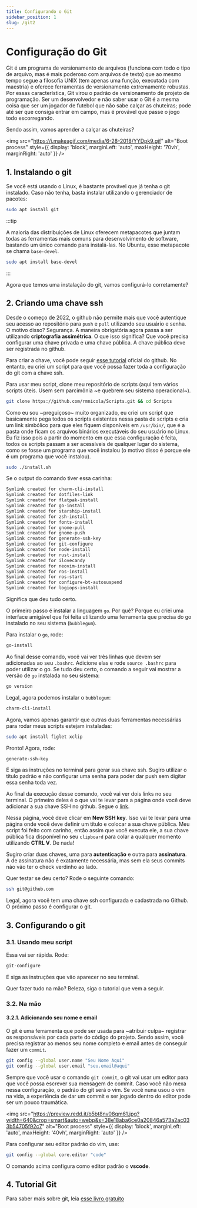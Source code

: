 ```yaml
---
title: Configurando o Git
sidebar_position: 1
slug: /git2
---
```


# Configuração do Git

Git é um programa de versionamento de arquivos (funciona com todo o tipo de
arquivo, mas é mais poderoso com arquivos de texto) que ao mesmo tempo segue a
filosofia UNIX (tem apenas uma função, executada com maestria) e oferece
ferramentas de versionamento extremamente robustas. Por essas característica,
Git virou o padrão de versionamento de projeto de programação. Ser um
desenvolvedor e não saber usar o Git é a mesma coisa que ser um jogador de
futebol que não sabe calçar as chuteiras; pode até ser que consiga entrar em
campo, mas é provável que passe o jogo todo escorregando.

Sendo assim, vamos aprender a calçar as chuteiras?

<img 
  src="https://i.makeagif.com/media/6-28-2018/YYDpk9.gif"
  alt="Boot process" 
  style={{ 
    display: 'block',
    marginLeft: 'auto',
    maxHeight: '70vh',
    marginRight: 'auto'
  }} 
/>
<br/>

## 1. Instalando o git

Se você está usando o Linux, é bastante provável que já tenha o git instalado.
Caso não tenha, basta instalar utilizando o gerenciador de pacotes:

```bash
sudo apt install git
```

:::tip

A maioria das distribuições de Linux oferecem metapacotes que juntam todas as
ferramentas mais comuns para desenvolvimento de software, bastando um único
comando para instalá-las. No Ubuntu, esse metapacote se chama `base-devel`.

```bash
sudo apt install base-devel
```

:::

Agora que temos uma instalação do git, vamos configurá-lo corretamente?

## 2. Criando uma chave ssh

Desde o começo de 2022, o github não permite mais que você autentique seu
acesso ao repositório para `push` e `pull` utilizando seu usuário e senha. O
motivo disso? Segurança. A maneira obrigatória agora passa a ser utilizando
**criptografia assimétrica**. O que isso significa? Que você precisa configurar
uma chave privada e uma chave pública. A chave pública deve ser registrada no
github.

Para criar a chave, você pode seguir [esse
tutorial](https://docs.github.com/en/authentication/connecting-to-github-with-ssh/generating-a-new-ssh-key-and-adding-it-to-the-ssh-agent)
oficial do github. No entanto, eu criei um script para que você possa fazer
toda a configuração do git com a chave ssh.

Para usar meu script, clone meu repositório de scripts (aqui tem vários scripts
úteis. Usem sem parcimônia ~e quebrem seu sistema operacional~).

```bash
git clone https://github.com/rmnicola/Scripts.git && cd Scripts
```
Como eu sou ~preguiçoso~ muito organizado, eu criei um script que basicamente
pega todos os scripts existentes nessa pasta de scripts e cria um link
simbólico para que eles fiquem disponíveis em `/usr/bin/`, que é a pasta onde
ficam os arquivos binários executáveis do seu usuário no Linux. Eu fiz isso
pois a partir do momento em que essa configuração é feita, todos os scripts
passam a ser acessíveis de qualquer lugar do sistema, como se fosse um programa
que você instalou (o motivo disso é porque ele **é** um programa que você
instalou).

```bash
sudo ./install.sh
```

Se o output do comando tiver essa carinha:

```bash
Symlink created for charm-cli-install
Symlink created for dotfiles-link
Symlink created for flatpak-install
Symlink created for go-install
Symlink created for starship-install
Symlink created for zsh-install
Symlink created for fonts-install
Symlink created for gnome-pull
Symlink created for gnome-push
Symlink created for generate-ssh-key
Symlink created for git-configure
Symlink created for node-install
Symlink created for rust-install
Symlink created for ilovecandy
Symlink created for neovim-install
Symlink created for ros-install
Symlink created for ros-start
Symlink created for configure-bt-autosuspend
Symlink created for logiops-install
```

Significa que deu tudo certo.

O primeiro passo é instalar a linguagem `go`. Por quê? Porque eu criei uma
interface amigável que foi feita utilizando uma ferramenta que precisa do go
instalado no seu sistema (`bubblegum`).

Para instalar o `go`, rode:

```bash
go-install
```

Ao final desse comando, você vai ver três linhas que devem ser adicionadas ao
seu `.bashrc`. Adicione elas e rode `source .bashrc` para poder utilizar o go.
Se tudo deu certo, o comando a seguir vai mostrar a versão de `go` instalada no
seu sistema:

```bash
go version
```

Legal, agora podemos instalar o `bubblegum`:

```bash
charm-cli-install
```

Agora, vamos apenas garantir que outras duas ferramentas necessárias para rodar
meus scripts estejam instaladas:

```bash
sudo apt install figlet xclip
```

Pronto! Agora, rode:

```bash
generate-ssh-key
```

E siga as instruções no terminal para gerar sua chave ssh. Sugiro utilizar o
título padrão e não configurar uma senha para poder dar push sem digitar essa
senha toda vez.

Ao final da execução desse comando, você vai ver dois links no seu terminal. O
primeiro deles é o que vai te levar para a página onde você deve adicionar a
sua chave SSH no github. Segue o [link](https://github.com/settings/keys).

Nessa página, você deve clicar em **New SSH key**. Isso vai te levar para uma
página onde você deve definir um título e colocar a sua chave pública. Meu
script foi feito com carinho, então assim que você executa ele, a sua chave
pública fica disponível no seu `clipboard` para colar a qualquer momento
utilizando **CTRL V**. De nada!

Sugiro criar duas chaves, uma para **autenticação** e outra para
**assinatura**. A de assinatura não é exatamente necessária, mas sem ela seus
commits não vão ter o check verdinho ao lado.

Quer testar se deu certo? Rode o seguinte comando:

```bash
ssh git@github.com
```

Legal, agora você tem uma chave ssh configurada e cadastrada no Github. O
próximo passo é configurar o git.

## 3. Configurando o git

### 3.1. Usando meu script

Essa vai ser rápida. Rode:

```bash
git-configure
```

E siga as instruções que vão aparecer no seu terminal.

Quer fazer tudo na mão? Beleza, siga o tutorial que vem a seguir.

### 3.2. Na mão

#### 3.2.1. Adicionando seu nome e email

O git é uma ferramenta que pode ser usada para ~atribuir culpa~ registrar os
responsáveis por cada parte do código do projeto. Sendo assim, você precisa
registrar ao menos seu nome completo e email antes de conseguir fazer um
`commit`.

```bash
git config --global user.name "Seu Nome Aqui"
git config --global user.email "seu.email@aqui"
```

Sempre que você usar o comando `git commit`, o git vai usar um editor para que
você possa escrever sua mensagem de commit. Caso você não mexa nessa
configuração, o padrão do git será o vim. Se você nuna usou o vim na vida, a
experiência de dar um commit e ser jogado dentro do editor pode ser um pouco
traumática.

<img 
  src="https://preview.redd.it/b5bt8nv08qm61.jpg?width=640&crop=smart&auto=webp&s=38e18aba6ce0a20846a573a2ac033b54705f92c7"
  alt="Boot process" 
  style={{ 
    display: 'block',
    marginLeft: 'auto',
    maxHeight: '40vh',
    marginRight: 'auto'
  }} 
/>
<br/>

Para configurar seu editor padrão do vim, use:

```bash
git config --global core.editor "code"
```

O comando acima configura como editor padrão o **vscode**.

## 4. Tutorial Git

Para saber mais sobre git, leia [esse livro
gratuito](https://git-scm.com/book/en/v2)

